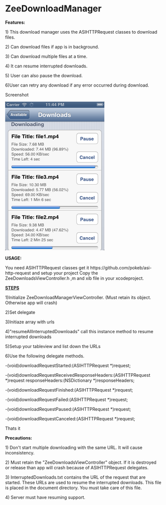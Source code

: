 ZeeDownloadManager
==================

<b>Features:</b>
  <p>1) This download manager uses the ASIHTTPRequest classes to download files.</p> 
  <p>2) Can download files if app is in  background.</p> 
  <p>3) Can download multiple files at a time.</p>
  <p>4) It can resume interrupted downloads.</p>
  <p>5) User can also pause the download.</p></p>
  <p>6)User can retry any download if any error occurred during download.</p>

<p>Screenshot</p>
<img src="Screenshot.png">

<b>USAGE:</b>

<p>You need ASIHTTPRequest classes get it https://github.com/pokeb/asi-http-request and setup your project Copy the ZeeDownloadsViewController.h ,m and xib file in your xcodeproject.</p>
<p><b><u>STEPS</u></b></p>
  <p>1)Initialize ZeeDownloadManagerViewController. (Must retain its object. Otherwise app will crash)</p>
  <p>2)Set delegate</p>
  <p>3)Initiaze array with urls</p>
  <p>4)"resumeAllInterruptedDownloads" call this instance method to resume interrupted downloads</p>
  <p>5)Setup your tableview and list down the URLs</p>
  <p>6)Use the following delegate methods.</p>
    <p>-(void)downloadRequestStarted:(ASIHTTPRequest *)request;</p>
    <p>-(void)downloadRequestReceivedResponseHeaders:(ASIHTTPRequest *)request responseHeaders:(NSDictionary *)responseHeaders;</p>
    <p>-(void)downloadRequestFinished:(ASIHTTPRequest *)request;</p>
    <p>-(void)downloadRequestFailed:(ASIHTTPRequest *)request;</p>
    <p>-(void)downloadRequestPaused:(ASIHTTPRequest *)request;</p>
    <p>-(void)downloadRequestCanceled:(ASIHTTPRequest *)request;</p>
    
  Thats it

<b>Precautions:</b>

  <p>1) Don't start multiple downloading with the same URL. It will cause inconsistency.</p>

  <p>2) Must retain the "ZeeDownloadsViewController" object. If it is destroyed or release than app will crash because of ASIHTTPRequest delegates.</p>

  <p>3) InterruptedDownloads.txt contains the URL of the request that are started. These URLs are used to resume the interrupted downloads. This file is placed in the document directory. You must take care of this file.</p>
  
  <p>4) Server must have resuming support.</p>
